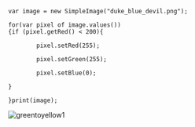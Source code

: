 	

	var image = new SimpleImage("duke_blue_devil.png");

	for(var pixel of image.values())
	{if (pixel.getRed() < 200){
        
			pixel.setRed(255);

			pixel.setGreen(255);
        
			pixel.setBlue(0);

	}

	}print(image);

![greentoyellow1](https://user-images.githubusercontent.com/31294255/37410310-54c0253c-276e-11e8-9897-b520d9546d96.png)